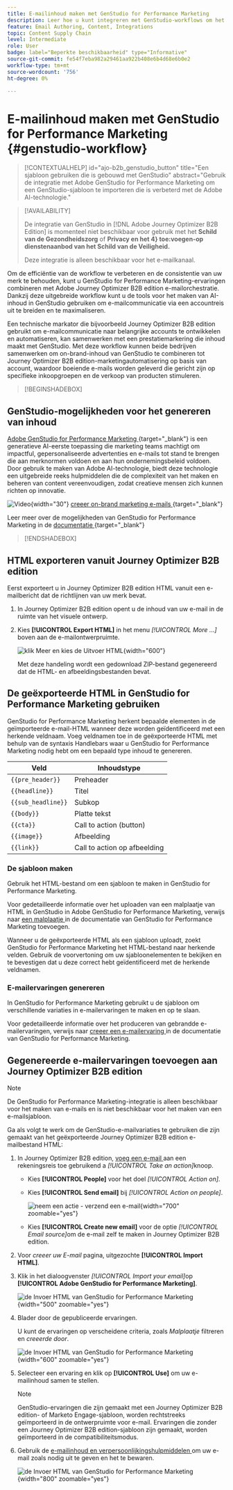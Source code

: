 ```yaml
---
title: E-mailinhoud maken met GenStudio for Performance Marketing
description: Leer hoe u kunt integreren met GenStudio-workflows om het ontwerp van e-mailervaringen te stroomlijnen.
feature: Email Authoring, Content, Integrations
topic: Content Supply Chain
level: Intermediate
role: User
badge: label="Beperkte beschikbaarheid" type="Informative"
source-git-commit: fe54f7eba982a29461aa922b408e6b4d68e6b0e2
workflow-type: tm+mt
source-wordcount: '756'
ht-degree: 0%

---
```


# E-mailinhoud maken met GenStudio for Performance Marketing {#genstudio-workflow}

>[!CONTEXTUALHELP]
>id="ajo-b2b_genstudio_button"
>title="Een sjabloon gebruiken die is gebouwd met GenStudio"
>abstract="Gebruik de integratie met Adobe GenStudio for Performance Marketing om een GenStudio-sjabloon te importeren die is verbeterd met de Adobe AI-technologie."

>[!AVAILABILITY]
>
>De integratie van GenStudio in [!DNL Adobe Journey Optimizer B2B Edition] is momenteel niet beschikbaar voor gebruik met het **Schild van de Gezondheidszorg** of **Privacy en het 4&rbrace; toe:voegen-op dienstenaanbod van het Schild van de Veiligheid.**
>
>Deze integratie is alleen beschikbaar voor het e-mailkanaal.

Om de efficiëntie van de workflow te verbeteren en de consistentie van uw merk te behouden, kunt u GenStudio for Performance Marketing-ervaringen combineren met Adobe Journey Optimizer B2B edition e-mailorchestratie. Dankzij deze uitgebreide workflow kunt u de tools voor het maken van AI-inhoud in GenStudio gebruiken om e-mailcommunicatie via een accountreis uit te breiden en te maximaliseren.

Een technische markator die bijvoorbeeld Journey Optimizer B2B edition gebruikt om e-mailcommunicatie naar belangrijke accounts te ontwikkelen en automatiseren, kan samenwerken met een prestatiemarkering die inhoud maakt met GenStudio. Met deze workflow kunnen beide bedrijven samenwerken om on-brand-inhoud van GenStudio te combineren tot Journey Optimizer B2B edition-marketingautomatisering op basis van account, waardoor boeiende e-mails worden geleverd die gericht zijn op specifieke inkoopgroepen en de verkoop van producten stimuleren.

>[!BEGINSHADEBOX]

## GenStudio-mogelijkheden voor het genereren van inhoud

[ Adobe GenStudio for Performance Marketing ](https://business.adobe.com/products/genstudio-for-performance-marketing.html){target="_blank"} is een generatieve AI-eerste toepassing die marketing teams machtigt om impactful, gepersonaliseerde advertenties en e-mails tot stand te brengen die aan merknormen voldoen en aan hun ondernemingsbeleid voldoen. Door gebruik te maken van Adobe AI-technologie, biedt deze technologie een uitgebreide reeks hulpmiddelen die de complexiteit van het maken en beheren van content vereenvoudigen, zodat creatieve mensen zich kunnen richten op innovatie.

![ Video ](../../assets/do-not-localize/icon-video.svg){width="30"} [ creeer on-brand marketing e-mails ](https://experienceleague.adobe.com/en/docs/genstudio-for-performance-marketing-learn/tutorials/creating-experiences/creating-on-brand-emails){target="_blank"}

Leer meer over de mogelijkheden van GenStudio for Performance Marketing in de [ documentatie ](https://experienceleague.adobe.com/en/docs/genstudio-for-performance-marketing/user-guide/home){target="_blank"}

>[!ENDSHADEBOX]

## HTML exporteren vanuit Journey Optimizer B2B edition

Eerst exporteert u in Journey Optimizer B2B edition HTML vanuit een e-mailbericht dat de richtlijnen van uw merk bevat.

1. In Journey Optimizer B2B edition opent u de inhoud van uw e-mail in de ruimte van het visuele ontwerp.

1. Kies **[!UICONTROL Export HTML]** in het menu _[!UICONTROL More ...]_&#x200B;boven aan de e-mailontwerpruimte.

   ![ klik Meer en kies de Uitvoer HTML ](./assets/email-export-html.png){width="600"}

   Met deze handeling wordt een gedownload ZIP-bestand gegenereerd dat de HTML- en afbeeldingsbestanden bevat.

## De geëxporteerde HTML in GenStudio for Performance Marketing gebruiken

GenStudio for Performance Marketing herkent bepaalde elementen in de geïmporteerde e-mail-HTML wanneer deze worden geïdentificeerd met een herkende veldnaam. Voeg veldnamen toe in de geëxporteerde HTML met behulp van de syntaxis Handlebars waar u GenStudio for Performance Marketing nodig hebt om een bepaald type inhoud te genereren.

| Veld | Inhoudstype |
| ----------------- | ------------------------- |
| `{{pre_header}}` | Preheader |
| `{{headline}}` | Titel |
| `{{sub_headline}}` | Subkop |
| `{{body}}` | Platte tekst |
| `{{cta}}` | Call to action (button) |
| `{{image}}` | Afbeelding |
| `{{link}}` | Call to action op afbeelding |

### De sjabloon maken

Gebruik het HTML-bestand om een sjabloon te maken in GenStudio for Performance Marketing.

Voor gedetailleerde informatie over het uploaden van een malplaatje van HTML in GenStudio in Adobe GenStudio for Performance Marketing, verwijs naar [ een malplaatje ](https://experienceleague.adobe.com/en/docs/genstudio-for-performance-marketing/user-guide/content/templates/use-templates#add-a-template) in de documentatie van GenStudio for Performance Marketing toevoegen.

Wanneer u de geëxporteerde HTML als een sjabloon uploadt, zoekt GenStudio for Performance Marketing het HTML-bestand naar herkende velden. Gebruik de voorvertoning om uw sjabloonelementen te bekijken en te bevestigen dat u deze correct hebt geïdentificeerd met de herkende veldnamen.

### E-mailervaringen genereren

In GenStudio for Performance Marketing gebruikt u de sjabloon om verschillende variaties in e-mailervaringen te maken en op te slaan.

Voor gedetailleerde informatie over het produceren van gebrandde e-mailervaringen, verwijs naar [ creeer een e-mailervaring ](https://experienceleague.adobe.com/en/docs/genstudio-for-performance-marketing/user-guide/create/create-email-experience) in de documentatie van GenStudio for Performance Marketing.

## Gegenereerde e-mailervaringen toevoegen aan Journey Optimizer B2B edition

>[!NOTE]
>
>De GenStudio for Performance Marketing-integratie is alleen beschikbaar voor het maken van e-mails en is niet beschikbaar voor het maken van een e-mailsjabloon.

Ga als volgt te werk om de GenStudio-e-mailvariaties te gebruiken die zijn gemaakt van het geëxporteerde Journey Optimizer B2B edition e-mailbestand HTML:

1. In Journey Optimizer B2B edition, [ voeg een e-mail ](./add-email.md) aan een rekeningsreis toe gebruikend a _[!UICONTROL Take an action]_&#x200B;knoop.

   * Kies **[!UICONTROL People]** voor het doel _[!UICONTROL Action on]_.

   * Kies **[!UICONTROL Send email]** bij _[!UICONTROL Action on people]_.

     ![ neem een actie - verzend een e-mail ](./assets/journey-node-send-email.png){width="700" zoomable="yes"}

   * Kies **[!UICONTROL Create new email]** voor de optie _[!UICONTROL Email source]_&#x200B;om de e-mail zelf te maken in Journey Optimizer B2B edition.

1. Voor _creeer uw E-mail_ pagina, uitgezochte **[!UICONTROL Import HTML]**.

1. Klik in het dialoogvenster _[!UICONTROL Import your email]_&#x200B;op **[!UICONTROL Adobe GenStudio for Performance Marketing]**.

   ![ de Invoer HTML van GenStudio for Performance Marketing ](./assets/email-import-html-genstudio.png){width="500" zoomable="yes"}

1. Blader door de gepubliceerde ervaringen.

   U kunt de ervaringen op verscheidene criteria, zoals _Malplaatje_ filtreren en _creeerde door_.

   ![ de Invoer HTML van GenStudio for Performance Marketing ](./assets/email-import-select-gen-studio-experience.png){width="600" zoomable="yes"}

1. Selecteer een ervaring en klik op **[!UICONTROL Use]** om uw e-mailinhoud samen te stellen.

   >[!NOTE]
   >
   >GenStudio-ervaringen die zijn gemaakt met een Journey Optimizer B2B edition- of Marketo Engage-sjabloon, worden rechtstreeks geïmporteerd in de ontwerpruimte voor e-mail. Ervaringen die zonder een Journey Optimizer B2B edition-sjabloon zijn gemaakt, worden geïmporteerd in de compatibiliteitsmodus.

1. Gebruik de [ e-mailinhoud en verpersoonlijkingshulpmiddelen ](./email-authoring.md) om uw e-mail zoals nodig uit te geven en het te bewaren.

   ![ de Invoer HTML van GenStudio for Performance Marketing ](./assets/email-imported-experience.png){width="800" zoomable="yes"}
